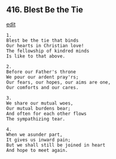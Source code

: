 
## 416.  Blest Be the Tie
[edit](https://docs.google.com/document/d/1kWBWiktDR2r%2DQVh_g1YlTVCRV5K7FB15/edit?mode=html)



    1.
    Blest be the tie that binds
    Our hearts in Christian love!
    The fellowship of kindred minds
    Is like to that above.

    2.
    Before our Father's throne
    We pour our ardent pray'rs;
    Our fears, our hopes, our aims are one,
    Our comforts and our cares.

    3.
    We share our mutual woes,
    Our mutual burdens bear;
    And often for each other flows
    The sympathizing tear.

    4.
    When we asunder part,
    It gives us inward pain;
    But we shall still be joined in heart
    And hope to meet again.
